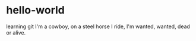 # hello-world
learning git
I'm a cowboy, on a steel horse I ride, I'm wanted, wanted, dead or alive.

